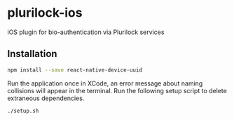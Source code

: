 # plurilock-ios
iOS plugin for bio-authentication via Plurilock services

## Installation
```bash
npm install --save react-native-device-uuid
```

Run the application once in XCode, an error message about naming collisions will appear in the terminal. Run the following setup script to delete extraneous dependencies.

```bash
./setup.sh
```